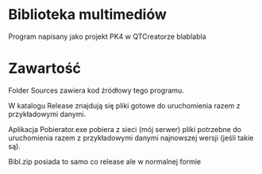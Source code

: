 # Biblioteka multimediów
Program napisany jako projekt PK4 w QTCreatorze blablabla
# Zawartość
Folder Sources zawiera kod źródłowy tego programu. 

W katalogu Release znajdują się pliki gotowe do uruchomienia razem z przykładowymi danymi. 

Aplikacja Pobierator.exe pobiera z sieci (mój serwer) pliki potrzebne do uruchomienia razem z przykładowymi danymi najnowszej wersji (jeśli takie są).

Bibl.zip posiada to samo co release ale w normalnej formie
